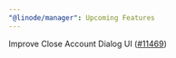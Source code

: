 ```yaml
---
"@linode/manager": Upcoming Features
---
```


Improve Close Account Dialog UI ([#11469](https://github.com/linode/manager/pull/11469))
